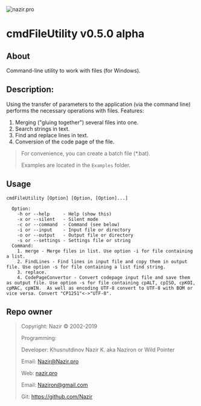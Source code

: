 ![nazir.pro](http://nazir.pro/img/logo.png)

# cmdFileUtility v0.5.0 alpha #

About
-----
Command-line utility to work with files (for Windows).

Description:
---------
Using the transfer of parameters to the application (via the command line) performs the necessary operations with files.
Features:
1. Merging ("gluing together") several files into one.
2. Search strings in text.
3. Find and replace lines in text.
4. Conversion of the code page of the file.

> For convenience, you can create a batch file (*.bat).
> 
> Examples are located in the `Examples` folder.

Usage
-----
`cmdFileUtility [Option] [Option, [Option]...]`

```
  Option:
    -h or --help     - Help (show this)
    -x or --silent   - Silent mode
    -c or --command  - Command (see below)
    -i or --input    - Input file or directory
    -o or --output   - Output file or directory
    -s or --settings - Settings file or string
  Command:
    1. merge - Merge files in list. Use option -i for file containing a list.
    2. FindLines - Find lines in input file and copy them in output file. Use option -s for file containing a list find string.
    3. replace.
    4. CodePageConvertor - Convert codepage input file and save them as output file. Use option -s for file containing cpALT, cpISO, cpKOI, cpMAC, cpWIN.  As well as encoding UTF-8 convert to UTF-8 with BOM or vice versa. Convert "CP1251"<->"UTF-8".
```

Repo owner
----------
> Copyright: Nazir © 2002-2019
>
> Programming:
>
> Developer: Khusnutdinov Nazir K. aka Naziron or Wild Pointer
>
> Email: Nazir@Nazir.pro
>
> Web: [nazir.pro][1]
>
> Email: Naziron@gmail.com
>
> Git: https://github.com/Nazir

[1]: http://nazir.pro

